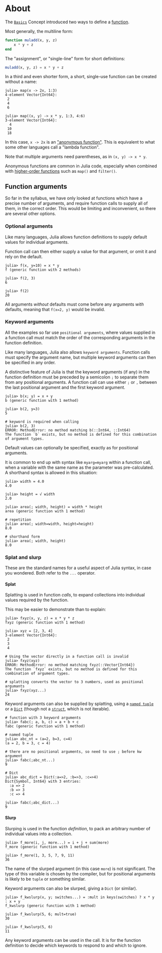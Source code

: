 # About

The [`Basics`][basics] Concept introduced two ways to define a [function][functions].

Most generally, the multiline form:

```julia
function muladd(x, y, z)
    x * y + z
end
```

The "assignment", or "single-line" form for short definitions:
```julia
muladd(x, y, z) = x * y + z
```

In a third and even shorter form, a short, single-use function can be created without a name:

```julia-repl
julia> map(x -> 2x, 1:3)
4-element Vector{Int64}:
 2
 4
 6

julia> map((x, y) -> x * y, 1:3, 4:6)
3-element Vector{Int64}:
  4
 10
 18
```

In this case, `x -> 2x` is an ["anonymous function"][anonymous-function].
This is equivalent to what some other languages call a "lambda function".

Note that multiple arguments need parentheses, as in `(x, y) -> x * y`.

Anonymous functions are common in Julia code, especially when combined with [higher-order functions][HOF] such as `map()` and `filter()`.

## Function arguments

So far in the syllabus, we have only looked at functions which have a precise number of arguments, and require function calls to supply all of them, in the correct order.
This would be limiting and inconvenient, so there are several other options.

### Optional arguments

Like many languages, Julia allows function definitions to supply default values for individual arguments.

Function call can then either supply a value for that argument, or omit it and rely on the default.

```julia-repl
julia> f(x, y=10) = x * y
f (generic function with 2 methods)

julia> f(2, 3)
6

julia> f(2)
20
```

All arguments _without_ defaults must come before any arguments _with_ defaults, meaning that `f(x=2, y)` would be invalid.

### Keyword arguments

All the examples so far use `positional arguments`, where values supplied in a function call must match the order of the corresponding arguments in the function definition.

Like many languages, Julia also allows `keyword arguments`.
Function calls must specify the argument name, but multiple keyword arguments can then be specified in any order.

A distinctive feature of Julia is that the keyword arguments (if any) in the function definition must be preceded by a semicolon `;` to separate them from any positional arguments.
A function call can use either `;` or `,` between the last positional argument and the first keyword argument.

```julia-repl
julia> b(x; y) = x + y
b (generic function with 1 method)

julia> b(2, y=3)
5

# keyword is required when calling
julia> b(2, 3)
ERROR: MethodError: no method matching b(::Int64, ::Int64)
The function `b` exists, but no method is defined for this combination of argument types.
```

Default values can optionally be specified, exactly as for positional arguments.

It is common to end up with syntax like `myarg=myarg` within a function call, when a variable with the same name as the parameter was pre-calculated.
A shorthand syntax is allowed in this situation:

```julia-repl
julia> width = 4.0
4.0

julia> height = √ width
2.0

julia> area(; width, height) = width * height
area (generic function with 1 method)

# repetition
julia> area(; width=width, height=height)
8.0

# shorthand form
julia> area(; width, height)
8.0
```

### Splat and slurp

These are the standard names for a useful aspect of Julia syntax, in case you wondered.
Both refer to the `...` operator.

#### Splat

Splatting is used in function _calls_, to expand collections into individual values required by the function.

This may be easier to demonstrate than to explain:

```julia-repl
julia> fxyz(x, y, z) = x * y * z
fxyz (generic function with 1 method)

julia> xyz = [2, 3, 4]
3-element Vector{Int64}:
 2
 3
 4

# Using the vector directly in a function call is invalid
julia> fxyz(xyz)
ERROR: MethodError: no method matching fxyz(::Vector{Int64})
The function `fxyz` exists, but no method is defined for this combination of argument types.

# splatting converts the vector to 3 numbers, used as positional argumants
julia> fxyz(xyz...)
24
```

Keyword arguments can also be supplied by splatting, using a [`named tuple`][named-tuple] or a [`Dict`][dict] (though not a [`struct`][struct], which is not iterable).

```julia-repl
# function with 3 keyword arguments
julia> fabc(; a, b, c) = a + b + c
fabc (generic function with 1 method)

# named tuple
julia> abc_nt = (a=2, b=3, c=4)
(a = 2, b = 3, c = 4)

# there are no positional arguments, so need to use ; before kw argument
julia> fabc(;abc_nt...)
9

# Dict
julia> abc_dict = Dict(:a=>2, :b=>3, :c=>4)
Dict{Symbol, Int64} with 3 entries:
  :a => 2
  :b => 3
  :c => 4

julia> fabc(;abc_dict...)
9
```

#### Slurp

Slurping is used in the function _definition_, to pack an arbitrary number of individual values into a collection.

```julia-repl
julia> f_more(i, j, more...) = i + j + sum(more)
f_more (generic function with 1 method)

julia> f_more(1, 3, 5, 7, 9, 11)
36
```

The name of the slurped argument (in this case `more`) is not significant.
The type of this variable is chosen by the compiler, but for positional arguments is likely to be `tuple` or something similar.

Keyword arguments can also be slurped, giving a `Dict` (or similar).

```julia-repl
julia> f_kwslurp(x, y; switches...) = :mult in keys(switches) ? x * y : x + y
f_kwslurp (generic function with 1 method)

julia> f_kwslurp(5, 6; mult=true)
30

julia> f_kwslurp(5, 6)
11
```

Any keyword arguments can be used in the call.
It is for the function definition to decide which keywords to respond to and which to ignore.


[basics]: https://exercism.org/tracks/julia/concepts/basics
[anonymous-function]: https://docs.julialang.org/en/v1/manual/functions/#man-anonymous-functions
[HOF]: https://en.wikipedia.org/wiki/Higher-order_function
[named-tuple]: https://exercism.org/tracks/julia/concepts/sets
[dict]: https://exercism.org/tracks/julia/concepts/pairs-and-dicts
[splat]: https://docs.julialang.org/en/v1/manual/functions/#Varargs-Functions
[functions]: https://docs.julialang.org/en/v1/manual/functions/
[struct]: https://docs.julialang.org/en/v1/base/base/#struct
